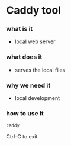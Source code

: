 # Caddy tool

### what is it

- local web server

### what does it

- serves the local files

### why we need it

- local development

### how to use it

```
caddy
```

Ctrl-C to exit
